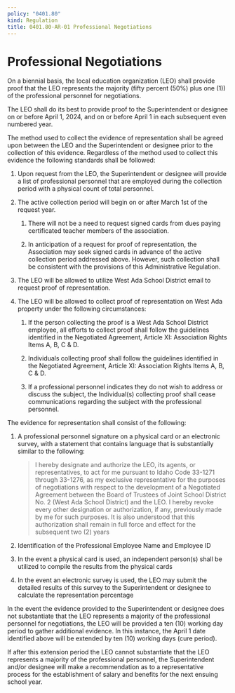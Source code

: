 ```yaml
---
policy: "0401.80"
kind: Regulation
title: 0401.80-AR-01 Professional Negotiations
---
```


# Professional Negotiations


On a biennial basis, the local education organization (LEO) shall provide proof that the LEO represents the majority (fifty percent (50%) plus one (1)) of the professional personnel for negotiations.

The LEO shall do its best to provide proof to the Superintendent or designee on or before April 1, 2024, and on or before April 1 in each subsequent even numbered year.

The method used to collect the evidence of representation shall be agreed upon between the LEO and the Superintendent or designee prior to the collection of this evidence. Regardless of the method used to collect this evidence the following standards shall be followed:

1. Upon request from the LEO, the Superintendent or designee will provide a list of professional personnel that are employed during the collection period with a physical count of total personnel.

2. The active collection period will begin on or after March 1st of the request year.

    1. There will not be a need to request signed cards from dues paying certificated teacher members of the association.

    2. In anticipation of a request for proof of representation, the Association may seek signed cards in advance of the active collection period addressed above. However, such collection shall be consistent with the provisions of this Administrative Regulation.

3. The LEO will be allowed to utilize West Ada School District email to request proof of representation.

4. The LEO will be allowed to collect proof of representation on West Ada property under the following circumstances:

    1. If the person collecting the proof is a West Ada School District employee, all efforts to collect proof shall follow the guidelines identified in the Negotiated Agreement, Article XI: Association Rights Items A, B, C & D.

    2. Individuals collecting proof shall follow the guidelines identified in the Negotiated Agreement, Article XI: Association Rights Items A, B, C & D.

    3. If a professional personnel indicates they do not wish to address or discuss the subject, the Individual(s) collecting proof shall cease communications regarding the subject with the professional personnel.

The evidence for representation shall consist of the following:

1. A professional personnel signature on a physical card or an electronic survey, with a statement that contains language that is substantially similar to the following:

    > I hereby designate and authorize the LEO, its agents, or representatives, to act for me pursuant to Idaho Code 33-1271 through 33-1276, as my exclusive representative for the purposes of negotiations with respect to the development of a Negotiated Agreement between the Board of Trustees of Joint School District No. 2 (West Ada School District) and the LEO. I hereby revoke every other designation or authorization, if any, previously made by me for such purposes. It is also understood that this authorization shall remain in full force and effect for the subsequent two (2) years

2. Identification of the Professional Employee Name and Employee ID

3. In the event a physical card is used, an independent person(s) shall be utilized to compile the results from the physical cards

4. In the event an electronic survey is used, the LEO may submit the detailed results of this survey to the Superintendent or designee to calculate the representation percentage

In the event the evidence provided to the Superintendent or designee does not substantiate that the LEO represents a majority of the professional personnel for negotiations, the LEO will be provided a ten (10) working day period to gather additional evidence. In this instance, the April 1 date identified above will be extended by ten (10) working days (cure period).

If after this extension period the LEO cannot substantiate that the LEO represents a majority of the professional personnel, the Superintendent and/or designee will make a recommendation as to a representative process for the establishment of salary and benefits for the next ensuing school year.
